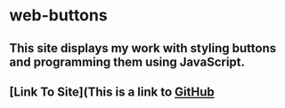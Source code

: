# web-buttons
## This site displays my work with styling buttons and programming them using JavaScript.
## [Link To Site](This is a link to [GitHub](http://github.com)
